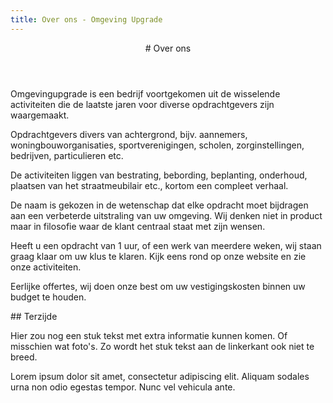 ```yaml
---
title: Over ons - Omgeving Upgrade
---
```

<article class="regular">
<header>
# Over ons
</header>
<section>
Omgevingupgrade is een bedrijf voortgekomen uit de wisselende activiteiten die de laatste jaren voor diverse opdrachtgevers zijn waargemaakt.

Opdrachtgevers divers van achtergrond, bijv. aannemers, woningbouworganisaties, sportverenigingen, scholen, zorginstellingen, bedrijven, particulieren etc.

De activiteiten liggen van bestrating, bebording, beplanting, onderhoud, plaatsen van het straatmeubilair etc., kortom een compleet verhaal.

De naam is gekozen in de wetenschap dat elke opdracht moet bijdragen aan een verbeterde uitstraling van uw omgeving. Wij denken niet in product maar in filosofie waar de klant centraal staat met zijn wensen.

Heeft u een opdracht van 1 uur, of een werk van meerdere weken, wij staan graag klaar om uw klus te klaren. Kijk eens rond op onze website en zie onze activiteiten.

Eerlijke offertes, wij doen onze best om uw vestigingskosten binnen uw budget te houden.
</section>
</article>
<aside>
## Terzijde

Hier zou nog een stuk tekst met extra informatie kunnen komen. Of misschien wat foto's. Zo wordt het stuk tekst aan de linkerkant ook niet te breed.

Lorem ipsum dolor sit amet, consectetur adipiscing elit. Aliquam sodales urna non odio egestas tempor. Nunc vel vehicula ante.
</aside>